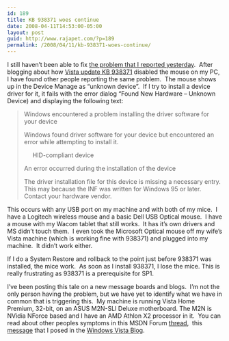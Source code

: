 ```yaml
---
id: 189
title: KB 938371 woes continue
date: 2008-04-11T14:53:00-05:00
layout: post
guid: http://www.rajapet.com/?p=189
permalink: /2008/04/11/kb-938371-woes-continue/
---
```

I still haven&#8217;t been able to fix [the problem that I reported yesterday](http://anotherlab.rajapet.net/2008/04/vista-update-kb938371-disabled-my-mouse.html "Vista update KB938371 disabled my mouse").  After blogging about how [Vista update KB 938371](http://support.microsoft.com/kb/938371) disabled the mouse on my PC, I have found other people reporting the same problem.  The mouse shows up in the Device Manage as &#8220;unknown device&#8221;.  If I try to install a device driver for it, it fails with th<span><span>e error dialog &#8220;Found New Hardware &#8211; Unknown Device) and displaying the following text:</span></span>

<span><span> </p> 

<blockquote>
  <p>
    Windows encountered a problem installing the driver software for your device
  </p>
  
  <p>
    Windows found driver software for your device but encountered an error while attempting to install it.
  </p>
  
  <p>
         HID-compliant device
  </p>
  
  <p>
    An error occurred during the installation of the device
  </p>
  
  <p>
    The driver installation file for this device is missing a necessary entry.  This may because the INF was written for Windows 95 or later.  Contact your hardware vendor.
  </p>
</blockquote>

<p>
  This occurs with any USB port on my machine and with both of my mice.  I have a Logitech wireless mouse and a basic Dell USB Optical mouse.  I have a mouse with my Wacom tablet that still works.  It has it&#8217;s own drivers and MS didn&#8217;t touch them.  I even took the Microsoft Optical mouse off my wife&#8217;s Vista machine (which is working fine with 938371) and plugged into my machine.  It didn&#8217;t work either.
</p>

<p>
  If I do a System Restore and rollback to the point just before 938371 was installed, the mice work.  As soon as I install 938371, I lose the mice. This is really frustrating as 938371 is a prerequisite for SP1.
</p>

<p>
  I&#8217;ve been posting this tale on a new message boards and blogs.  I&#8217;m not the only person having the problem, but we have yet to identify what we have in common that is triggering this.  My machine is running Vista Home Premium, 32-bit, on an ASUS M2N-SLI Deluxe motherboard. The M2N is NVidia NForce based and I have an AMD Athlon X2 processor in it.  You can read about other peoples symptoms in this MSDN Forum <a title="MSDN Forums » Software Development for Windows Vista » General Windows Vista Development Issues » Re: Vista bites... again" href="http://forums.microsoft.com/Forums/ShowPost.aspx?PostID=3160689&#038;SiteID=1">thread</a>,  this <a title="nV News Forums > Software Forums > Microsoft Windows XP and Vista > KB 938371 disables mouse&#8221; href=&#8221;http://www.nvnews.net/vbulletin/showthread.php?p=1624577&#8243;>thread</a> I started on an NVidia fan site, and a <a title="Windows Vista Blog: Windows Vista SP1 Update" href="http://windowsvistablog.com/blogs/windowsvista/archive/2008/04/07/windows-vista-sp1-update.aspx">message</a> that I posed in the <a href="http://windowsvistablog.com/blogs/windowsvista/default.aspx">Windows Vista Blog</a>.
</p>

<p>
  </span></span>
</p>